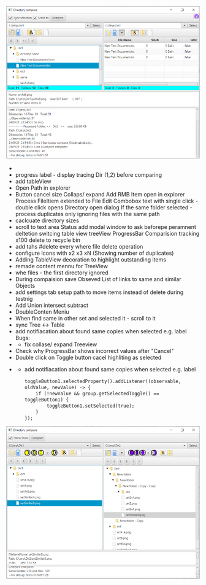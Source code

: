 ![img_2.png](img_2.png)





- 
- progress label - display tracing Dir (1,2) before comparing
- add tableView
- Open Path in explorer
- Button cancel size
Collaps/ expand
Add RMB Item open in explorer
Process FileItiem extended to File
Edit Combobox text with single click - double click opens Directory open dialog
If the same folder selected - process duplicates only ignoring files with the same path
- caclcuate directory sizes
- scroll to text area Status 
add modal window to ask beforepe peramnent deltetion
switcing table view treeView
ProgressBar Comparision tracking x100
delete to recycle bin
- add tahs #delete every where file delete operation
- configure Icons with x2 x3 xN (Showing number of duplicates)
- Adding TableView decoration to highlight outstanding items
- remade content mennu for TreeView
- whe files - the first directory ignored
- During compaision save Obseved List of links to same and similar Objects
- add settings tab setup path to move items instead of delete during testnig
- Add Union intersect subtract 
- DoubleConten Meniu
- When find same in other set and selected it - scroll to it 
- sync Tree <-> Table
- add notifiacation about found same copies when selected e.g. label
Bugs:
- - fix collase/ expand Treeview
- Check why ProgressBar shows incorrect values after "Cancel"
- Double click on Toggle button cacel highliting as selected
- - add notifiacation about found same copies when selected e.g. label

        toggleButton1.selectedProperty().addListener((observable, oldValue, newValue) -> {
            if (!newValue && group.getSelectedToggle() == toggleButton1) {
                toggleButton1.setSelected(true);
            }
        });


![img_1.png](img_1.png)